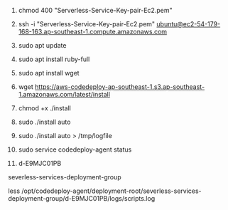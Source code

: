 <!-- Commands To Connect to the EC2 Instance -->
<!-- Connecting to EC2 via SSH -->
<!-- Make Sure Serverless-Service-Key-pair-Ec2.pem file is located in root Directory -->
<!-- Reference https://docs.aws.amazon.com/codedeploy/latest/userguide/codedeploy-agent-operations-install-ubuntu.html -->

1. chmod 400 "Serverless-Service-Key-pair-Ec2.pem"

2. ssh -i "Serverless-Service-Key-pair-Ec2.pem" ubuntu@ec2-54-179-168-163.ap-southeast-1.compute.amazonaws.com

3. sudo apt update

4. sudo apt install ruby-full

5. sudo apt install wget

<!-- Replace the Region Accordingly -->
6. wget https://aws-codedeploy-ap-southeast-1.s3.ap-southeast-1.amazonaws.com/latest/install

7. chmod +x ./install

8. sudo ./install auto

9. sudo ./install auto > /tmp/logfile

<!-- Should See Active codedeploy agent service running -->
10. sudo service codedeploy-agent status

<!-- Output

    codedeploy-agent.service - LSB: AWS CodeDeploy Host Agent
        Loaded: loaded (/etc/init.d/codedeploy-agent; generated)
        Active: active (running) since Sat 2025-04-12 17:43:13 UTC; 1min 10s ago
        Docs: man:systemd-sysv-generator(8)
        Process: 2084 ExecStart=/etc/init.d/codedeploy-agent start (code=exited, status=0/SUCCESS)
        Tasks: 3 (limit: 1129)
        Memory: 65.1M (peak: 65.2M)
            CPU: 862ms
        CGroup: /system.slice/codedeploy-agent.service
                ├─2090 "codedeploy-agent: master 2090"
                └─2093 "codedeploy-agent: InstanceAgent::Plugins::CodeDeployPlugin::CommandPoller of master 2090"

    Apr 12 17:43:13 ip-172-31-23-39 systemd[1]: Starting codedeploy-agent.service - LSB: AWS CodeDeploy Host Agent...
    Apr 12 17:43:13 ip-172-31-23-39 codedeploy-agent[2084]: Starting codedeploy-agent:
    Apr 12 17:43:13 ip-172-31-23-39 systemd[1]: Started codedeploy-agent.service - LSB: AWS CodeDeploy Host Agent.
 -->

 11. d-E9MJC01PB

 severless-services-deployment-group

 less /opt/codedeploy-agent/deployment-root/severless-services-deployment-group/d-E9MJC01PB/logs/scripts.log